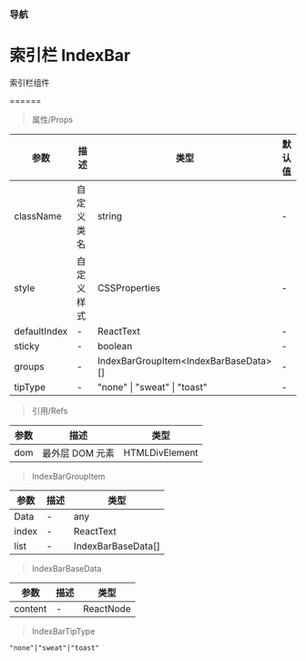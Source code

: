 ### 导航

# 索引栏 IndexBar

索引栏组件

======

> 属性/Props

|参数|描述|类型|默认值|
|----------|-------------|------|------|
|className|自定义类名|string|-|
|style|自定义样式|CSSProperties|-|
|defaultIndex|-|ReactText|-|
|sticky|-|boolean|-|
|groups|-|IndexBarGroupItem\<IndexBarBaseData\>\[\]|-|
|tipType|-|"none" \| "sweat" \| "toast"|-|

> 引用/Refs

|参数|描述|类型|
|----------|-------------|------|
|dom|最外层 DOM 元素|HTMLDivElement|

> IndexBarGroupItem

|参数|描述|类型|
|----------|-------------|------|
|Data|-|any|
|index|-|ReactText|
|list|-|IndexBarBaseData\[\]|

> IndexBarBaseData

|参数|描述|类型|
|----------|-------------|------|
|content|-|ReactNode|

> IndexBarTipType

```
"none"|"sweat"|"toast"
```
